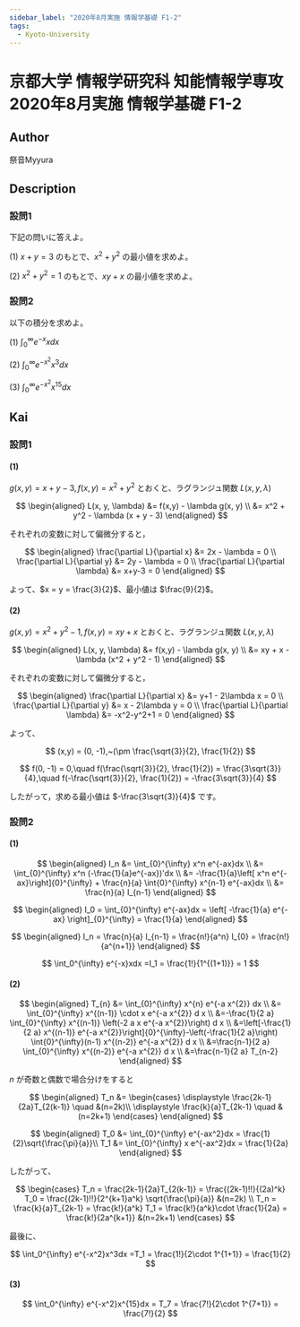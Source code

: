 ```yaml
---
sidebar_label: "2020年8月実施 情報学基礎 F1-2"
tags:
  - Kyoto-University
---
```

# 京都大学 情報学研究科 知能情報学専攻 2020年8月実施 情報学基礎 F1-2

## **Author**
祭音Myyura

## **Description**
### 設問1
下記の問いに答えよ。

(1) $x+y=3$ のもとで、$x^2+y^2$ の最小値を求めよ。

(2) $x^2+y^2=1$ のもとで、$xy+x$ の最小値を求めよ。

### 設問2
以下の積分を求めよ。

(1) $\int_0^{\infty} e^{-x}xdx$

(2) $\int_0^{\infty} e^{-x^2}x^3dx$

(3) $\int_0^{\infty} e^{-x^2}x^{15}dx$

## **Kai**
### 設問1
#### (1)
$g(x,y) = x+y-3, f(x,y)=x^2+y^2$ とおくと、ラグランジュ関数 $L(x,y,\lambda)$

$$
\begin{aligned}
L(x, y, \lambda) &= f(x,y) - \lambda g(x, y) \\
&= x^2 + y^2 - \lambda (x + y - 3)
\end{aligned}
$$

それぞれの変数に対して偏微分すると，

$$
\begin{aligned}
\frac{\partial L}{\partial x} &= 2x - \lambda = 0 \\
\frac{\partial L}{\partial y} &= 2y - \lambda = 0 \\
\frac{\partial L}{\partial \lambda} &= x+y-3 = 0
\end{aligned}
$$

よって、$x = y = \frac{3}{2}$、最小値は $\frac{9}{2}$。

#### (2)
$g(x,y)=x^2+y^2-1, f(x,y)=xy + x$ とおくと、ラグランジュ関数 $L(x,y,\lambda)$

$$
\begin{aligned}
L(x, y, \lambda) &= f(x,y) - \lambda g(x, y) \\
&= xy + x - \lambda (x^2 + y^2 - 1)
\end{aligned}
$$

それぞれの変数に対して偏微分すると，

$$
\begin{aligned}
\frac{\partial L}{\partial x} &= y+1 - 2\lambda x = 0 \\
\frac{\partial L}{\partial y} &= x - 2\lambda y = 0 \\
\frac{\partial L}{\partial \lambda} &= -x^2-y^2+1 = 0 
\end{aligned}
$$

よって、

$$
(x,y) = (0, -1),~(\pm \frac{\sqrt{3}}{2}, \frac{1}{2})
$$

$$
f(0, -1) = 0,\quad f(\frac{\sqrt{3}}{2}, \frac{1}{2}) = \frac{3\sqrt{3}}{4},\quad f(-\frac{\sqrt{3}}{2}, \frac{1}{2}) = -\frac{3\sqrt{3}}{4}
$$

したがって，求める最小値は $-\frac{3\sqrt{3}}{4}$ です。

### 設問2
#### (1)

$$
\begin{aligned}
I_n &= \int_{0}^{\infty} x^n e^{-ax}dx \\
&= \int_{0}^{\infty} x^n (-\frac{1}{a}e^{-ax})'dx \\
&= -\frac{1}{a}\left[ x^n e^{-ax}\right]{0}^{\infty} + \frac{n}{a} \int{0}^{\infty} x^{n-1} e^{-ax}dx \\
&= \frac{n}{a} I_{n-1}
\end{aligned}
$$

$$
\begin{aligned}
I_0 = \int_{0}^{\infty} e^{-ax}dx = \left[ -\frac{1}{a} e^{-ax} \right]_{0}^{\infty} = \frac{1}{a}
\end{aligned}
$$

$$
\begin{aligned}
I_n = \frac{n}{a} I_{n-1} = \frac{n!}{a^n} I_{0} = \frac{n!}{a^{n+1}}
\end{aligned}
$$

$$
\int_0^{\infty} e^{-x}xdx =I_1 = \frac{1!}{1^{(1+1)}} = 1
$$

#### (2)

$$
\begin{aligned}
T_{n} &= \int_{0}^{\infty} x^{n} e^{-a x^{2}} dx \\
&= \int_{0}^{\infty} x^{(n-1)} \cdot x e^{-a x^{2}} d x \\
&=-\frac{1}{2 a} \int_{0}^{\infty} x^{(n-1)} \left(-2 a x e^{-a x^{2}}\right) d x \\
&=\left[-\frac{1}{2 a} x^{(n-1)} e^{-a x^{2}}\right]{0}^{\infty}-\left(-\frac{1}{2 a}\right) \int{0}^{\infty}(n-1) x^{(n-2)} e^{-a x^{2}} d x \\
&=\frac{n-1}{2 a} \int_{0}^{\infty} x^{(n-2)} e^{-a x^{2}} d x \\
&=\frac{n-1}{2 a} T_{n-2}
\end{aligned}
$$

$n$ が奇数と偶数で場合分けをすると

$$
\begin{aligned}
T_n &=
\begin{cases}
\displaystyle
\frac{2k-1}{2a}T_{2(k-1)} \quad &(n=2k)\\
\displaystyle
\frac{k}{a}T_{2k-1} \quad &(n=2k+1)
\end{cases}
\end{aligned}
$$

$$
\begin{aligned}
T_0 &= \int_{0}^{\infty} e^{-ax^2}dx = \frac{1}{2}\sqrt{\frac{\pi}{a}}\\
T_1 &= \int_{0}^{\infty} x e^{-ax^2}dx  = \frac{1}{2a}
\end{aligned}
$$

したがって、

$$
\begin{cases}
T_n = \frac{2k-1}{2a}T_{2(k-1)} = \frac{(2k-1)!!}{(2a)^k} T_0 = \frac{(2k-1)!!}{2^{k+1}a^k} \sqrt{\frac{\pi}{a}} &(n=2k) \\
T_n = \frac{k}{a}T_{2k-1} = \frac{k!}{a^k} T_1 = \frac{k!}{a^k}\cdot \frac{1}{2a} = \frac{k!}{2a^{k+1}} &(n=2k+1)
\end{cases}
$$

最後に、

$$
\int_0^{\infty} e^{-x^2}x^3dx =T_1 = \frac{1!}{2\cdot 1^{1+1}} = \frac{1}{2}
$$

#### (3)

$$
\int_0^{\infty} e^{-x^2}x^{15}dx = T_7 = \frac{7!}{2\cdot 1^{7+1}} = \frac{7!}{2}
$$
